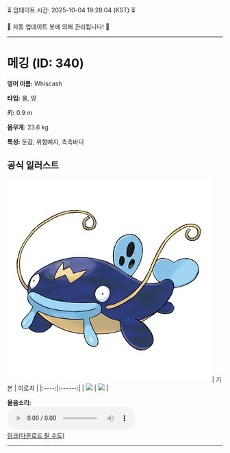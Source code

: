 
⏳ 업데이트 시간: 2025-10-04 19:28:04 (KST) ⏳

🤖 자동 업데이트 봇에 의해 관리됩니다! 🤖

---

# 메깅 (ID: 340)
**영어 이름:** Whiscash

**타입:** 물, 땅

**키:** 0.9 m

**몸무게:** 23.6 kg

**특성:** 둔감, 위험예지, 촉촉바디

## 공식 일러스트
![](https://raw.githubusercontent.com/PokeAPI/sprites/master/sprites/pokemon/other/official-artwork/340.png)
| 기본 | 이로치 |
|:----:|:------:|
| <img src="http://play.pokemonshowdown.com/sprites/ani/whiscash.gif" width="200"> | <img src="http://play.pokemonshowdown.com/sprites/ani-shiny/whiscash.gif" width="200"> |

**울음소리:**<br><audio controls src="https://raw.githubusercontent.com/PokeAPI/cries/main/cries/pokemon/latest/340.ogg"></audio><br> [링크(다운로드 될 수도)](https://raw.githubusercontent.com/PokeAPI/cries/main/cries/pokemon/latest/340.ogg)


---
